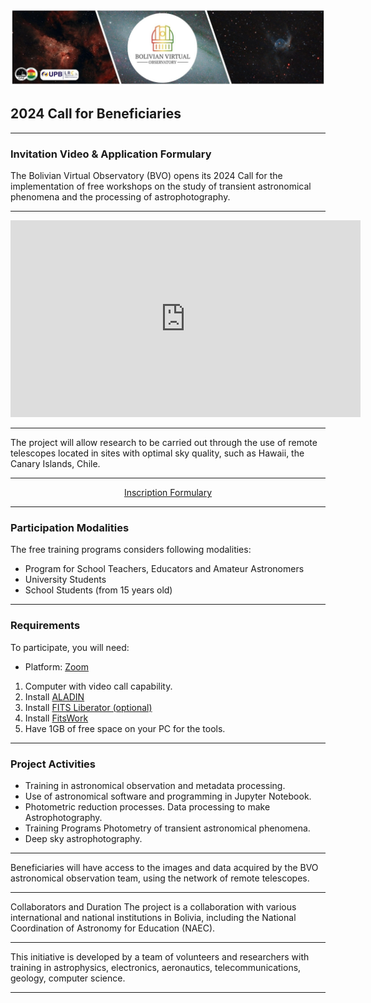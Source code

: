 ![Intro Banner](im/Baner_v1_LCO_1.jpg)

## 2024 Call for Beneficiaries

---

### Invitation Video & Application Formulary

The Bolivian Virtual Observatory (BVO) opens its 2024 Call for the implementation of free workshops on the study of transient astronomical phenomena and the processing of astrophotography.

---

<div style="text-align: center;">
    <iframe width="560" height="315" src="https://www.youtube.com/embed/GRWzn4Jot9o" title="YouTube video player" frameborder="0" allow="accelerometer; autoplay; clipboard-write; encrypted-media; gyroscope; picture-in-picture; web-share" allowfullscreen></iframe>
</div>

---

The project will allow research to be carried out through the use of remote telescopes located in sites with optimal sky quality, such as Hawaii, the Canary Islands, Chile.

---

<div style="text-align: center;">
    <a href="https://docs.google.com/forms/d/e/1FAIpQLSemPWR3MyGJgLDYHwUHn0bVYO0fDS5_bjOURhBbxmhKesrxSA/closedform" class="button">
        Inscription Formulary
    </a>
</div>

---

### Participation Modalities
The free training programs considers following modalities:

- Program for School Teachers, Educators and Amateur Astronomers
- University Students
- School Students (from 15 years old)

---

### Requirements

To participate, you will need:

- Platform: [Zoom](https://zoom.us/es/download)

1. Computer with video call capability.
2. Install [ALADIN](https://aladin.cds.unistra.fr/java/nph-aladin.pl?frame=downloading)
3. Install [FITS Liberator (optional)](https://noirlab.edu/public/es/products/fitsliberator/)
4. Install [FitsWork](https://www.fitswork.de/software/softw_es.php)
5. Have 1GB of free space on your PC for the tools.

---

### Project Activities

- Training in astronomical observation and metadata processing.
- Use of astronomical software and programming in Jupyter Notebook.
- Photometric reduction processes.
Data processing to make Astrophotography.
- Training Programs
Photometry of transient astronomical phenomena.
- Deep sky astrophotography.


---

Beneficiaries will have access to the images and data acquired by the BVO astronomical observation team, using the network of remote telescopes.

---

Collaborators and Duration
The project is a collaboration with various international and national institutions in Bolivia, including the National Coordination of Astronomy for Education (NAEC).

---

This initiative is developed by a team of volunteers and researchers with training in astrophysics, electronics, aeronautics, telecommunications, geology, computer science.

---